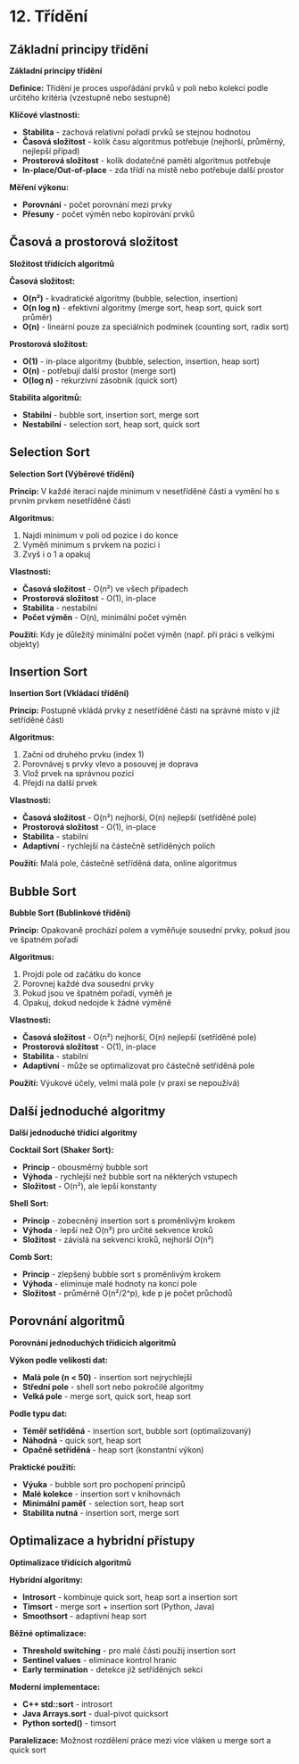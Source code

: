 # 12. Třídění

## Základní principy třídění

**Základní principy třídění**

**Definice:** Třídění je proces uspořádání prvků v poli nebo kolekci podle určitého kritéria (vzestupně nebo sestupně)

**Klíčové vlastnosti:**

* **Stabilita** - zachová relativní pořadí prvků se stejnou hodnotou
* **Časová složitost** - kolik času algoritmus potřebuje (nejhorší, průměrný, nejlepší případ)
* **Prostorová složitost** - kolik dodatečné paměti algoritmus potřebuje
* **In-place/Out-of-place** - zda třídí na místě nebo potřebuje další prostor

**Měření výkonu:**

* **Porovnání** - počet porovnání mezi prvky
* **Přesuny** - počet výměn nebo kopírování prvků

## Časová a prostorová složitost

**Složitost třídících algoritmů**

**Časová složitost:**

* **O(n²)** - kvadratické algoritmy (bubble, selection, insertion)
* **O(n log n)** - efektivní algoritmy (merge sort, heap sort, quick sort průměr)
* **O(n)** - lineární pouze za speciálních podmínek (counting sort, radix sort)

**Prostorová složitost:**

* **O(1)** - in-place algoritmy (bubble, selection, insertion, heap sort)
* **O(n)** - potřebují další prostor (merge sort)
* **O(log n)** - rekurzivní zásobník (quick sort)

**Stabilita algoritmů:**

* **Stabilní** - bubble sort, insertion sort, merge sort
* **Nestabilní** - selection sort, heap sort, quick sort

## Selection Sort

**Selection Sort (Výběrové třídění)**

**Princip:** V každé iteraci najde minimum v nesetříděné části a vymění ho s prvním prvkem nesetříděné části

**Algoritmus:**

1. Najdi minimum v poli od pozice i do konce
2. Vyměň minimum s prvkem na pozici i
3. Zvyš i o 1 a opakuj

**Vlastnosti:**

* **Časová složitost** - O(n²) ve všech případech
* **Prostorová složitost** - O(1), in-place
* **Stabilita** - nestabilní
* **Počet výměn** - O(n), minimální počet výměn

**Použití:** Kdy je důležitý minimální počet výměn (např. při práci s velkými objekty)

## Insertion Sort

**Insertion Sort (Vkládací třídění)**

**Princip:** Postupně vkládá prvky z nesetříděné části na správné místo v již setříděné části

**Algoritmus:**

1. Začni od druhého prvku (index 1)
2. Porovnávej s prvky vlevo a posouvej je doprava
3. Vlož prvek na správnou pozici
4. Přejdi na další prvek

**Vlastnosti:**

* **Časová složitost** - O(n²) nejhorší, O(n) nejlepší (setříděné pole)
* **Prostorová složitost** - O(1), in-place
* **Stabilita** - stabilní
* **Adaptivní** - rychlejší na částečně setříděných polích

**Použití:** Malá pole, částečně setříděná data, online algoritmus

## Bubble Sort

**Bubble Sort (Bublinkové třídění)**

**Princip:** Opakovaně prochází polem a vyměňuje sousední prvky, pokud jsou ve špatném pořadí

**Algoritmus:**

1. Projdi pole od začátku do konce
2. Porovnej každé dva sousední prvky
3. Pokud jsou ve špatném pořadí, vyměň je
4. Opakuj, dokud nedojde k žádné výměně

**Vlastnosti:**

* **Časová složitost** - O(n²) nejhorší, O(n) nejlepší (setříděné pole)
* **Prostorová složitost** - O(1), in-place
* **Stabilita** - stabilní
* **Adaptivní** - může se optimalizovat pro částečně setříděná pole

**Použití:** Výukové účely, velmi malá pole (v praxi se nepoužívá)

## Další jednoduché algoritmy

**Další jednoduché třídící algoritmy**

**Cocktail Sort (Shaker Sort):**

* **Princip** - obousměrný bubble sort
* **Výhoda** - rychlejší než bubble sort na některých vstupech
* **Složitost** - O(n²), ale lepší konstanty

**Shell Sort:**

* **Princip** - zobecněný insertion sort s proměnlivým krokem
* **Výhoda** - lepší než O(n²) pro určité sekvence kroků
* **Složitost** - závislá na sekvenci kroků, nejhorší O(n²)

**Comb Sort:**

* **Princip** - zlepšený bubble sort s proměnlivým krokem
* **Výhoda** - eliminuje malé hodnoty na konci pole
* **Složitost** - průměrně O(n²/2^p), kde p je počet průchodů

## Porovnání algoritmů

**Porovnání jednoduchých třídících algoritmů**

**Výkon podle velikosti dat:**

* **Malá pole (n < 50)** - insertion sort nejrychlejší
* **Střední pole** - shell sort nebo pokročilé algoritmy
* **Velká pole** - merge sort, quick sort, heap sort

**Podle typu dat:**

* **Téměř setříděná** - insertion sort, bubble sort (optimalizovaný)
* **Náhodná** - quick sort, heap sort
* **Opačně setříděná** - heap sort (konstantní výkon)

**Praktické použití:**

* **Výuka** - bubble sort pro pochopení principů
* **Malé kolekce** - insertion sort v knihovnách
* **Minimální paměť** - selection sort, heap sort
* **Stabilita nutná** - insertion sort, merge sort

## Optimalizace a hybridní přístupy

**Optimalizace třídících algoritmů**

**Hybridní algoritmy:**

* **Introsort** - kombinuje quick sort, heap sort a insertion sort
* **Timsort** - merge sort + insertion sort (Python, Java)
* **Smoothsort** - adaptivní heap sort

**Běžné optimalizace:**

* **Threshold switching** - pro malé části použij insertion sort
* **Sentinel values** - eliminace kontrol hranic
* **Early termination** - detekce již setříděných sekcí

**Moderní implementace:**

* **C++ std::sort** - introsort
* **Java Arrays.sort** - dual-pivot quicksort
* **Python sorted()** - timsort

**Paralelizace:** Možnost rozdělení práce mezi více vláken u merge sort a quick sort
